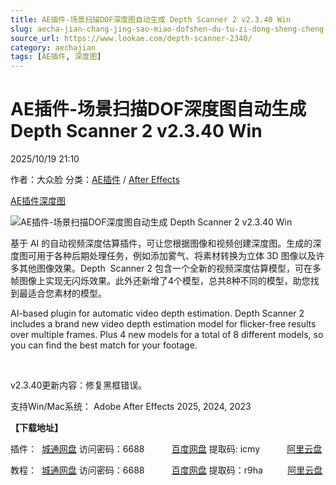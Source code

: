 ```yaml
---
title: AE插件-场景扫描DOF深度图自动生成 Depth Scanner 2 v2.3.40 Win
slug: aecha-jian-chang-jing-sao-miao-dofshen-du-tu-zi-dong-sheng-cheng-depth-scanner-2-v2-3-40-win
source_url: https://www.lookae.com/depth-scanner-2340/
category: aechajian
tags: [AE插件, 深度图]
---
```

# AE插件-场景扫描DOF深度图自动生成 Depth Scanner 2 v2.3.40 Win

2025/10/19 21:10

作者：大众脸
分类：[AE插件](https://www.lookae.com/after-effects/aechajian/) / [After Effects](https://www.lookae.com/after-effects/)

[AE插件](https://www.lookae.com/tag/ae%e6%8f%92%e4%bb%b6/)[深度图](https://www.lookae.com/tag/%e6%b7%b1%e5%ba%a6%e5%9b%be/)

![AE插件-场景扫描DOF深度图自动生成 Depth Scanner 2 v2.3.40 Win](https://www.lookae.com/wp-content/uploads/2025/05/Depth-Scanner-2-.jpg "AE插件-场景扫描DOF深度图自动生成 Depth Scanner 2 v2.3.40 Win-LookAE.com")

基于 AI 的自动视频深度估算插件，可让您根据图像和视频创建深度图。生成的深度图可用于各种后期处理任务，例如添加雾气、将素材转换为立体 3D 图像以及许多其他图像效果。Depth  Scanner 2 包含一个全新的视频深度估算模型，可在多帧图像上实现无闪烁效果。此外还新增了4个模型，总共8种不同的模型，助您找到最适合您素材的模型。

AI-based plugin for automatic video depth estimation. Depth Scanner 2 includes a brand new video depth estimation model for flicker-free results over multiple frames. Plus 4 new models for a total of 8 different models, so you can find the best match for your footage.

[﻿﻿﻿](http://cloud.video.taobao.com/play/u/null/p/1/e/6/t/1/518851767017.mp4)

v2.3.40更新内容：修复黑框错误。

支持Win/Mac系统： Adobe After Effects 2025, 2024, 2023

**【下载地址】**

插件：  [城通网盘](https://url70.ctfile.com/f/2827370-8455521716-1e7c46?p=4431) 访问密码：6688           [百度网盘](https://pan.baidu.com/s/1Ws22wQuHf87Gz76jwtjOyw?pwd=icmy) 提取码: icmy           [阿里云盘](https://www.alipan.com/s/iAYDzM4BVsh)

教程：  [城通网盘](https://url70.ctfile.com/f/2827370-545973468-65b5c4) 访问密码：6688           [百度网盘](https://pan.baidu.com/s/1bitEhT2gfaDWbcyUIr6y-A?pwd=r9ha) 提取码：r9ha          [阿里云盘](https://www.aliyundrive.com/s/7nX4Re3ipht)
